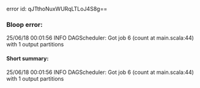 error id: qJTthoNuxWURqLTLoJ4S8g==
### Bloop error:

25/06/18 00:01:56 INFO DAGScheduler: Got job 6 (count at main.scala:44) with 1 output partitions
#### Short summary: 

25/06/18 00:01:56 INFO DAGScheduler: Got job 6 (count at main.scala:44) with 1 output partitions